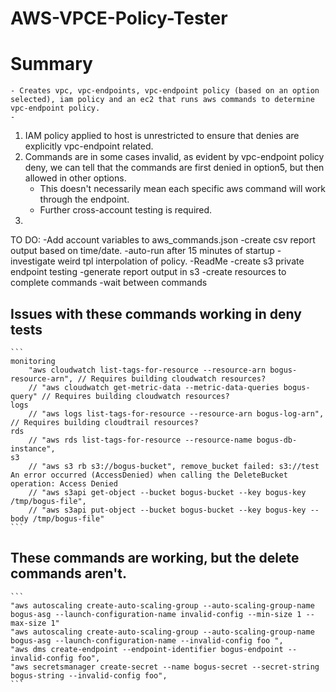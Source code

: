 # AWS-VPCE-Policy-Tester

# Summary
    - Creates vpc, vpc-endpoints, vpc-endpoint policy (based on an option selected), iam policy and an ec2 that runs aws commands to determine vpc-endpoint policy. 
    - 


1. IAM policy applied to host is unrestricted to ensure that denies are explicitly vpc-endpoint related. 
2. Commands are in some cases invalid, as evident by vpc-endpoint policy deny, we can tell that the commands are first denied in option5, but then allowed in other options. 
    - This doesn't necessarily mean each specific aws command will work through the endpoint. 
    - Further cross-account testing is required. 
3. 

TO DO:
-Add account variables to aws_commands.json
-create csv report output based on time/date.
-auto-run after 15 minutes of startup
-investigate weird tpl interpolation of policy. 
-ReadMe
-create s3 private endpoint testing
-generate report output in s3
-create resources to complete commands
-wait between commands

## Issues with these commands working in deny tests
    ```
    monitoring
        "aws cloudwatch list-tags-for-resource --resource-arn bogus-resource-arn", // Requires building cloudwatch resources?
        // "aws cloudwatch get-metric-data --metric-data-queries bogus-query" // Requires building cloudwatch resources?
    logs
        // "aws logs list-tags-for-resource --resource-arn bogus-log-arn", // Requires building cloudtrail resources?
    rds
        // "aws rds list-tags-for-resource --resource-name bogus-db-instance", 
    s3
        // "aws s3 rb s3://bogus-bucket", remove_bucket failed: s3://test An error occurred (AccessDenied) when calling the DeleteBucket operation: Access Denied
        // "aws s3api get-object --bucket bogus-bucket --key bogus-key /tmp/bogus-file",
        // "aws s3api put-object --bucket bogus-bucket --key bogus-key --body /tmp/bogus-file"
    ```

## These commands are working, but the delete commands aren't. 
    ```
    "aws autoscaling create-auto-scaling-group --auto-scaling-group-name bogus-asg --launch-configuration-name invalid-config --min-size 1 --max-size 1"
    "aws autoscaling create-auto-scaling-group --auto-scaling-group-name bogus-asg --launch-configuration-name --invalid-config foo ",
    "aws dms create-endpoint --endpoint-identifier bogus-endpoint --invalid-config foo", 
    "aws secretsmanager create-secret --name bogus-secret --secret-string bogus-string --invalid-config foo",
    ```